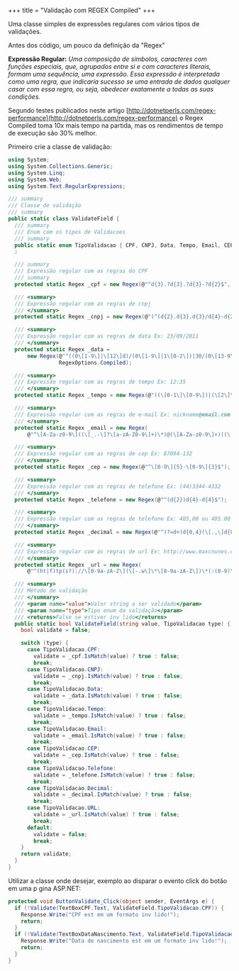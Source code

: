 +++
title = "Validação com REGEX Compiled"
+++

Uma classe simples de expressões regulares com vários tipos de validações.

Antes dos código, um pouco da definição da "Regex"

**Expressão Regular:** _Uma composição de símbolos, caracteres com funções especiais, que, agrupados entre si e com caracteres literais, formam uma sequência, uma expressão. Essa expressão é interpretada como uma regra, que indicaría sucesso se uma entrada de dados qualquer casar com essa regra, ou seja, obedecer exatamente a todas as suas condições._

Segundo testes publicados neste artigo [http://dotnetperls.com/regex-performance](http://dotnetperls.com/regex-performance) o Regex Compiled toma 10x mais tempo na partida, mas os rendimentos de tempo de execução são 30% melhor.

Primeiro crie a classe de validação:

```cs
using System;
using System.Collections.Generic;
using System.Linq;
using System.Web;
using System.Text.RegularExpressions;

/// summary
/// Classe de validação
/// summary
public static class ValidateField {
  /// summary
  /// Enum com os tipos de Validacoes
  /// summary
  public static enum TipoValidacao { CPF, CNPJ, Data, Tempo, Email, CEP, Telefone, Decimal, URL }
  ;

  /// summary
  /// Expressão regular com as regras do CPF
  /// summary
  protected static Regex _cpf = new Regex(@"^d{3}.?d{3}.?d{3}-?d{2}$", RegexOptions.Compiled);

  /// <summary>
  /// Expressão regular com as regras de cnpj
  /// </summary>
  protected static Regex _cnpj = new Regex(@"(^(d{2}.d{3}.d{3}/d{4}-d{2})|(d{14})$)");

  /// <summary>
  /// Expressão regular com as regras de data Ex: 23/09/2011
  /// </summary>
  protected static Regex _data =
      new Regex(@"^((0\[1-9\]|\[12\]d)/(0\[1-9\]|1\[0-2\])|30/(0\[13-9\]|1\[0-2\])|31/(0\[13578\]|1\[02\]))/d{4}$",
                RegexOptions.Compiled);

  /// <summary>
  /// Expressão regular com as regras de tempo Ex: 12:35
  /// </summary>
  protected static Regex _tempo = new Regex(@"((\[0-1\]\[0-9\])|(\[2\]\[0-3\])):(\[0-5\]\[0-9\])");

  /// <summary>
  /// Expressão regular com as regras de e-mail Ex: nickname@email.com
  /// </summary>
  protected static Regex _email = new Regex(
      @"^\[A-Za-z0-9\]((\[_.-\]?\[a-zA-Z0-9\]+)\*)@(\[A-Za-z0-9\]+)((\[.-\]?\[a-zA-Z0-9\]+)\*).(\[A-Za-z\]{2,})$");

  /// <summary>
  /// Expressão regular com as regras de cep Ex: 87094-132
  /// </summary>
  protected static Regex _cep = new Regex(@"^\[0-9\]{5}-\[0-9\]{3}$");

  /// <summary>
  /// Expressão regular com as regras de telefone Ex: (44)3344-4332
  /// </summary>
  protected static Regex _telefone = new Regex(@"^(d{2})d{4}-d{4}$");

  /// <summary>
  /// Expressão regular com as regras de telefone Ex: 405,00 ou 405.00
  /// </summary>
  protected static Regex _decimal = new Regex(@"^(?=d+)d{0,4}(\[.,\]d{0,2})?$");

  /// <summary>
  /// Expressão regular com as regras de url Ex: http://www.maxcnunes.com
  /// </summary>
  protected static Regex _url = new Regex(
      @"^(ht|f)tp(s?)://\[0-9a-zA-Z\](\[-.w\]\*\[0-9a-zA-Z\])\*(:(0-9)\*)\*(/?)(\[a-zA-Z0-9-.?,'/+&amp;amp;%$#_\]\*)?$");

  /// <summary>
  /// Método de validação
  /// </summary>
  /// <param name="value">Valor string a ser validado</param>
  /// <param name="type">Tipo enum da validação</param>
  /// <returns>False se estiver inv lido</returns>
  public static bool ValidateField(string value, TipoValidacao type) {
    bool validate = false;

    switch (type) {
      case TipoValidacao.CPF:
        validate = _cpf.IsMatch(value) ? true : false;
        break;
      case TipoValidacao.CNPJ:
        validate = _cnpj.IsMatch(value) ? true : false;
        break;
      case TipoValidacao.Data:
        validate = _data.IsMatch(value) ? true : false;
        break;
      case TipoValidacao.Tempo:
        validate = _tempo.IsMatch(value) ? true : false;
        break;
      case TipoValidacao.Email:
        validate = _email.IsMatch(value) ? true : false;
        break;
      case TipoValidacao.CEP:
        validate = _cep.IsMatch(value) ? true : false;
        break;
      case TipoValidacao.Telefone:
        validate = _telefone.IsMatch(value) ? true : false;
        break;
      case TipoValidacao.Decimal:
        validate = _decimal.IsMatch(value) ? true : false;
        break;
      case TipoValidacao.URL:
        validate = _url.IsMatch(value) ? true : false;
        break;
      default:
        validate = false;
        break;
    }
    return validate;
  }
}
```

Utilizar a classe onde desejar, exemplo ao disparar o evento click do botão em uma p gina ASP.NET:

```cs
protected void ButtonValidate_Click(object sender, EventArgs e) {
  if (!Validate(TextBoxCPF.Text, ValidateField.TipoValidacao.CPF)) {
    Response.Write("CPF est em um formato inv lido!");
    return;
  }
  if (!Validate(TextBoxDataNascimento.Text, ValidateField.TipoValidacao.Data)) {
    Response.Write("Data de nascimento est em um formato inv lido!");
    return;
  }
}
```


